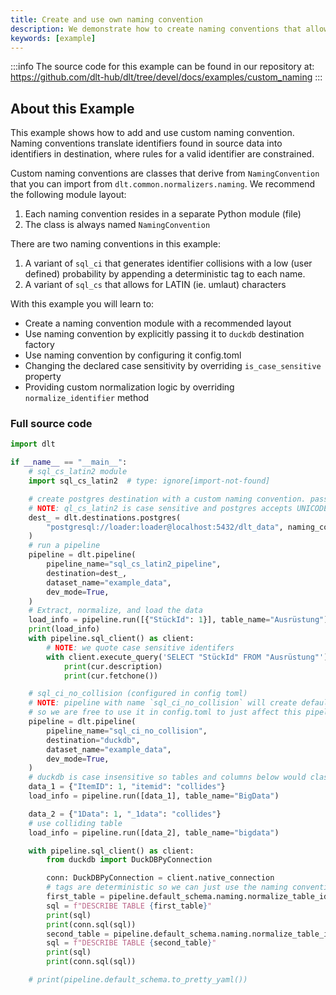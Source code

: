 ```yaml
---
title: Create and use own naming convention
description: We demonstrate how to create naming conventions that allow UNICODE letters and never generate collisions
keywords: [example]
---
```

:::info
The source code for this example can be found in our repository at: 
https://github.com/dlt-hub/dlt/tree/devel/docs/examples/custom_naming
:::
## About this Example
This example shows how to add and use custom naming convention. Naming conventions translate identifiers found in source data into identifiers in
destination, where rules for a valid identifier are constrained.

Custom naming conventions are classes that derive from `NamingConvention` that you can import from `dlt.common.normalizers.naming`. We recommend the following module layout:
1. Each naming convention resides in a separate Python module (file)
2. The class is always named `NamingConvention`

There are two naming conventions in this example:
1. A variant of `sql_ci` that generates identifier collisions with a low (user defined) probability by appending a deterministic tag to each name.
2. A variant of `sql_cs` that allows for LATIN (ie. umlaut) characters

With this example you will learn to:
* Create a naming convention module with a recommended layout
* Use naming convention by explicitly passing it to `duckdb` destination factory
* Use naming convention by configuring it config.toml
* Changing the declared case sensitivity by overriding `is_case_sensitive` property
* Providing custom normalization logic by overriding `normalize_identifier` method
### Full source code
```py
import dlt

if __name__ == "__main__":
    # sql_cs_latin2 module
    import sql_cs_latin2  # type: ignore[import-not-found]

    # create postgres destination with a custom naming convention. pass sql_cs_latin2 as module
    # NOTE: ql_cs_latin2 is case sensitive and postgres accepts UNICODE letters in identifiers
    dest_ = dlt.destinations.postgres(
        "postgresql://loader:loader@localhost:5432/dlt_data", naming_convention=sql_cs_latin2
    )
    # run a pipeline
    pipeline = dlt.pipeline(
        pipeline_name="sql_cs_latin2_pipeline",
        destination=dest_,
        dataset_name="example_data",
        dev_mode=True,
    )
    # Extract, normalize, and load the data
    load_info = pipeline.run([{"StückId": 1}], table_name="Ausrüstung")
    print(load_info)
    with pipeline.sql_client() as client:
        # NOTE: we quote case sensitive identifers
        with client.execute_query('SELECT "StückId" FROM "Ausrüstung"') as cur:
            print(cur.description)
            print(cur.fetchone())

    # sql_ci_no_collision (configured in config toml)
    # NOTE: pipeline with name `sql_ci_no_collision` will create default schema with the same name
    # so we are free to use it in config.toml to just affect this pipeline and leave the postgres pipeline as it is
    pipeline = dlt.pipeline(
        pipeline_name="sql_ci_no_collision",
        destination="duckdb",
        dataset_name="example_data",
        dev_mode=True,
    )
    # duckdb is case insensitive so tables and columns below would clash but sql_ci_no_collision prevents that
    data_1 = {"ItemID": 1, "itemid": "collides"}
    load_info = pipeline.run([data_1], table_name="BigData")

    data_2 = {"1Data": 1, "_1data": "collides"}
    # use colliding table
    load_info = pipeline.run([data_2], table_name="bigdata")

    with pipeline.sql_client() as client:
        from duckdb import DuckDBPyConnection

        conn: DuckDBPyConnection = client.native_connection
        # tags are deterministic so we can just use the naming convention to get table names to select
        first_table = pipeline.default_schema.naming.normalize_table_identifier("BigData")
        sql = f"DESCRIBE TABLE {first_table}"
        print(sql)
        print(conn.sql(sql))
        second_table = pipeline.default_schema.naming.normalize_table_identifier("bigdata")
        sql = f"DESCRIBE TABLE {second_table}"
        print(sql)
        print(conn.sql(sql))

    # print(pipeline.default_schema.to_pretty_yaml())
```